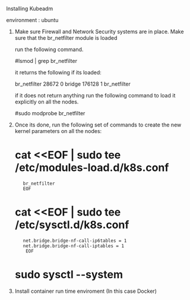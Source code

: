 Installing Kubeadm 

environment : ubuntu

1. Make sure Firewall and Network Security systems are in place. Make sure that the br_netfilter module is loaded

   run the following command.
   
   #lsmod | grep br_netfilter
   
   it returns the following if its loaded:
   
      br_netfilter           28672  0
      bridge                176128  1 br_netfilter

   
   if it does not return anything run the following command to load it explicitly on all the nodes.
   
   #sudo modprobe br_netfilter
   

2. Once its done, run the following set of commands to create the new kernel parameters on all the nodes:

     # cat <<EOF | sudo tee /etc/modules-load.d/k8s.conf
          br_netfilter
          EOF
          
     # cat <<EOF | sudo tee /etc/sysctl.d/k8s.conf
          net.bridge.bridge-nf-call-ip6tables = 1
          net.bridge.bridge-nf-call-iptables = 1
           EOF
           
    # sudo sysctl --system
        

3.  Install container run time enviroment (In this case Docker)


     
